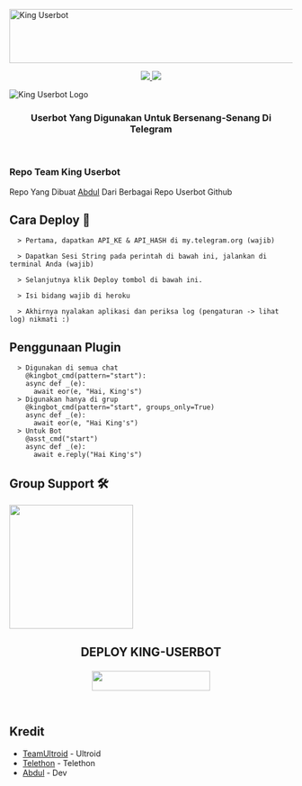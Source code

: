 <a href="https://cooltext.com"><img src="https://images.cooltext.com/5520759.gif" width="802" height="96" alt="King Userbot" /></a>

<p align="center">
  <a href="https://github.com/TeamKingUserbot/TeamKingUserbot/fork">
    <img src="https://img.shields.io/github/forks/TeamKingUserbot/TeamKingUserbot?label=Fork&style=social">
    
  </a>
  <a href="https://github.com/TeamKingUserbot/TeamKingUserbot">
    <img src="https://img.shields.io/github/stars/TeamKingUserbot/TeamKingUserbot?style=social">
  </a>
</p>  

![King Userbot Logo](https://telegra.ph/file/1bf2eacc0f1aaca83eaa5.jpg)

<h3 align="center">Userbot Yang Digunakan Untuk Bersenang-Senang Di Telegram</h3>
<p align="center">&nbsp;</p>

### Repo Team King Userbot
Repo Yang Dibuat [Abdul](https://t.me/lvufrvrbby) Dari Berbagai Repo Userbot Github 

## Cara Deploy 👷

```
  > Pertama, dapatkan API_KE & API_HASH di my.telegram.org (wajib)

  > Dapatkan Sesi String pada perintah di bawah ini, jalankan di terminal Anda (wajib)

  > Selanjutnya klik Deploy tombol di bawah ini.

  > Isi bidang wajib di heroku

  > Akhirnya nyalakan aplikasi dan periksa log (pengaturan -> lihat log) nikmati :)
```

## Penggunaan Plugin
```
  > Digunakan di semua chat
    @kingbot_cmd(pattern="start"):
    async def _(e):
      await eor(e, "Hai, King's")
  > Digunakan hanya di grup
    @kingbot_cmd(pattern="start", groups_only=True)
    async def _(e):
      await eor(e, "Hai King's")
  > Untuk Bot
    @asst_cmd("start")
    async def _(e):
      await e.reply("Hai King's")
```

## Group Support 🛠

   <a href="https://t.me/TeamKingUserbot"><img src="https://img.shields.io/badge/Group%20Support%3F-yes-green?&style=flat-square?&logo=telegram" width=220px></a></p>


## <p align="center">DEPLOY KING-USERBOT</p>


<p align="center"><a href="https://heroku.com/deploy"> <img src="https://img.shields.io/badge/Deploy%20Ke%20Heroku-magenta?style=flat&logo=heroku" width="210" height="34.45" /></a></p>

<br>

## Kredit
*   [TeamUltroid](https://github.com/TeamUltroid) - Ultroid
*   [Telethon](https://github.com/LonamiWebs/Telethon) - Telethon
*   [Abdul](https://t.me/lvufrvrbby) - Dev
